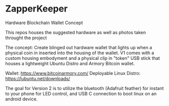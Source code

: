 # ZapperKeeper
Hardware Blockchain Wallet Concept

This repos houses the suggested hardware as well as photos taken throught the project

The concept:
Create blinged out hardware wallet that lights up when a physical coin in inserted into 
the housing of the wallet. V1 comes with a custom housing embodyment and a physical clip 
in "token" USB stick that houses a lightweight Ubuntu Distro and Armory Bitcoin wallet.

Wallet: https://www.bitcoinarmory.com/
Deployable Linux Distro: https://lubuntu.net/downloads/

The goal for Version 2 is to utilize the bluetooth (Adafruit feather) for instant 
to your phone for LED control, and USB C connection to boot linux on an android device.

